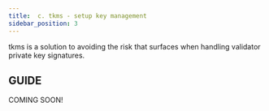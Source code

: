 ```yaml
---
title:  c. tkms - setup key management
sidebar_position: 3
---
```


tkms is a solution to avoiding the risk that surfaces when handling validator private key signatures. 


## GUIDE
COMING SOON!